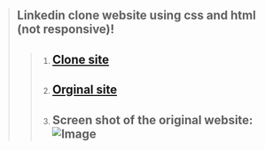 > ## Linkedin clone website using css and html (not responsive)!
> > 1. ## [Clone site](https://www.linkedin.com/ "Cloned linkedin website link")
> > 2. ## [Orginal site](https://www.linkedin.com/ "Orginal linkedin website link" )
> > 3. ## Screen shot of the original website:  ![Image](https://github.com/user-attachments/assets/38a7a297-533e-4a27-806c-225325320996)



